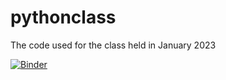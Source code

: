 # pythonclass
The code used for the class held in January 2023

[![Binder](https://mybinder.org/badge_logo.svg)](https://mybinder.org/v2/gh/tanmaysifive/pythonclass/HEAD)
